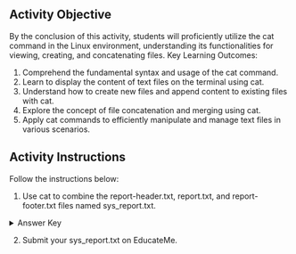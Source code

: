 ## Activity Objective

By the conclusion of this activity, students will proficiently utilize the cat command in the Linux environment, understanding its functionalities for viewing, creating, and concatenating files.
Key Learning Outcomes:
1. Comprehend the fundamental syntax and usage of the cat command.
2. Learn to display the content of text files on the terminal using cat.
3. Understand how to create new files and append content to existing files with cat.
4. Explore the concept of file concatenation and merging using cat.
5. Apply cat commands to efficiently manipulate and manage text files in various scenarios.

## Activity Instructions
Follow the instructions below:
1. Use cat to combine the report-header.txt, report.txt, and report-footer.txt files named sys_report.txt.
<details closed>
<summary>Answer Key</summary>
  <code>cat report-header.txt report.txt report-footer.txt > sys_report.txt</code>
</details>

2. Submit your sys_report.txt on EducateMe.


